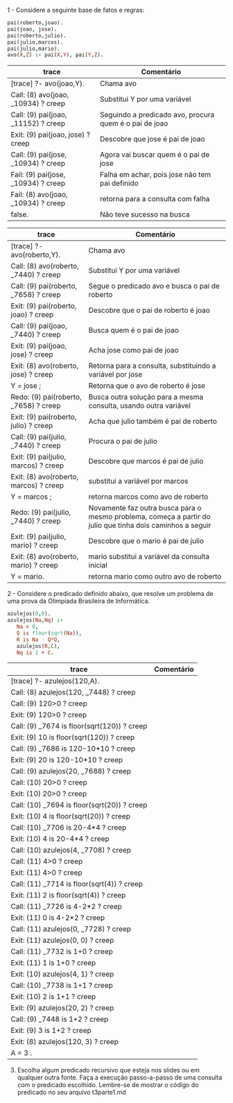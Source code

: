 1 - Considere a seguinte base de fatos e regras:

```prolog
pai(roberto,joao).
pai(joao, jose).
pai(roberto,julio).
pai(julio,marcos).
pai(julio,mario).
avo(X,Z) :- pai(X,Y), pai(Y,Z).
```


|trace        | Comentário|
|-------------|-----------|
|[trace]  ?- avo(joao,Y).|Chama avo |
|Call: (8) avo(joao, _10934) ? creep|Substitui Y por uma variável| 
|Call: (9) pai(joao, _11152) ? creep|Seguindo a predicado avo, procura quem é o pai de joao|
|Exit: (9) pai(joao, jose) ? creep|Descobre que jose é pai de joao|
|Call: (9) pai(jose, _10934) ? creep|Agora vai buscar quem é o pai de jose|
|Fail: (9) pai(jose, _10934) ? creep|Falha em achar, pois jose não tem pai definido|
|Fail: (8) avo(joao, _10934) ? creep|retorna para a consulta com falha|
|false.|Não teve sucesso na busca|

|trace        | Comentário|
|-------------|-----------|
|[trace]  ?- avo(roberto,Y).|Chama avo|
|Call: (8) avo(roberto, _7440) ? creep|Substitui Y por uma variável|
|Call: (9) pai(roberto, _7658) ? creep|Segue o predicado avo e busca o pai de roberto|
|Exit: (9) pai(roberto, joao) ? creep|Descobre que o pai de roberto é joao|
|Call: (9) pai(joao, _7440) ? creep|Busca quem é o pai de joao|
|Exit: (9) pai(joao, jose) ? creep|Acha jose como pai de joao|
|Exit: (8) avo(roberto, jose) ? creep|Retorna para a consulta, substituindo a variável por jose|
|Y = jose ;|Retorna que o avo de roberto é jose| 
|Redo: (9) pai(roberto, _7658) ? creep|Busca outra solução para a mesma consulta, usando outra variável|
|Exit: (9) pai(roberto, julio) ? creep|Acha que julio também é pai de roberto|
|Call: (9) pai(julio, _7440) ? creep|Procura o pai de julio|
|Exit: (9) pai(julio, marcos) ? creep|Descobre que marcos é pai de julio|
|Exit: (8) avo(roberto, marcos) ? creep|substitui a variável por marcos|
|Y = marcos ;|retorna marcos como avo de roberto|
|Redo: (9) pai(julio, _7440) ? creep|Novamente faz outra busca para o mesmo problema, começa a partir do julio que tinha dois caminhos a seguir|
|Exit: (9) pai(julio, mario) ? creep|Descobre que o mario é pai de julio|
|Exit: (8) avo(roberto, mario) ? creep|mario substitui a variável da consulta inicial|
|Y = mario.|retorna mario como outro avo de roberto|


2 - Considere o predicado definido abaixo, que resolve um problema de uma prova da Olimpíada Brasileira de Informática.

```prolog
azulejos(0,0).
azulejos(Na,Nq) :-
   Na > 0,
   Q is floor(sqrt(Na)),
   R is Na - Q*Q,
   azulejos(R,C),
   Nq is 1 + C.
```  
   
|trace        | Comentário|
|-------------|-----------|
|[trace]  ?- azulejos(120,A).|
|Call: (8) azulejos(120, _7448) ? creep|
|Call: (9) 120>0 ? creep|
|Exit: (9) 120>0 ? creep|
|Call: (9) _7674 is floor(sqrt(120)) ? creep|
|Exit: (9) 10 is floor(sqrt(120)) ? creep|
|Call: (9) _7686 is 120-10*10 ? creep|
|Exit: (9) 20 is 120-10*10 ? creep|
|Call: (9) azulejos(20, _7688) ? creep|
|Call: (10) 20>0 ? creep|
|Exit: (10) 20>0 ? creep|
|Call: (10) _7694 is floor(sqrt(20)) ? creep|
|Exit: (10) 4 is floor(sqrt(20)) ? creep|
|Call: (10) _7706 is 20-4*4 ? creep|
|Exit: (10) 4 is 20-4*4 ? creep|
|Call: (10) azulejos(4, _7708) ? creep|
|Call: (11) 4>0 ? creep|
|Exit: (11) 4>0 ? creep|
|Call: (11) _7714 is floor(sqrt(4)) ? creep|
|Exit: (11) 2 is floor(sqrt(4)) ? creep|
|Call: (11) _7726 is 4-2*2 ? creep|
|Exit: (11) 0 is 4-2*2 ? creep|
|Call: (11) azulejos(0, _7728) ? creep|
|Exit: (11) azulejos(0, 0) ? creep|
|Call: (11) _7732 is 1+0 ? creep|
|Exit: (11) 1 is 1+0 ? creep|
|Exit: (10) azulejos(4, 1) ? creep|
|Call: (10) _7738 is 1+1 ? creep|
|Exit: (10) 2 is 1+1 ? creep|
|Exit: (9) azulejos(20, 2) ? creep|
|Call: (9) _7448 is 1+2 ? creep|
|Exit: (9) 3 is 1+2 ? creep|
|Exit: (8) azulejos(120, 3) ? creep|
|A = 3 .|

3. Escolha algum predicado recursivo que esteja nos slides ou em qualquer outra fonte. Faça a execução passo-a-passo de uma consulta com o predicado escolhido. Lembre-se de mostrar o código do predicado no seu arquivo t3parte1.md
